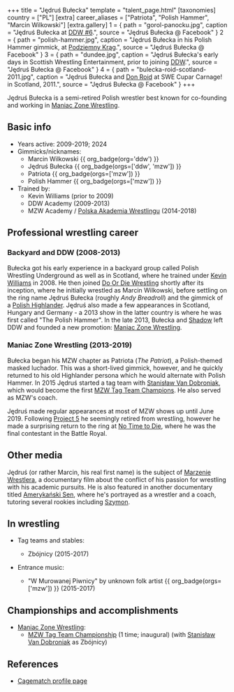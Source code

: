 +++
title = "Jędruś Bułecka"
template = "talent_page.html"
[taxonomies]
country = ["PL"]
[extra]
career_aliases = ["Patriota", "Polish Hammer", "Marcin Wilkowski"]
[extra.gallery]
1 = { path = "gorol-panocku.jpg", caption = "Jędruś Bułecka at [DDW #6](@/e/ddw/2012-03-09-ddw-6.md).", source = "Jędruś Bułecka @ Facebook" }
2 = { path = "polish-hammer.jpg", caption = "Jędruś Bułecka in his Polish Hammer gimmick, at [Podziemny Krąg](@/e/mzw/2014-11-07-mzw-podziemny-krag.md).", source = "Jędruś Bułecka @ Facebook" }
3 = { path = "dundee.jpg", caption = "Jędruś Bułecka's early days in Scottish Wrestling Entertainment, prior to joining [DDW](@/o/ddw.md).", source = "Jędruś Bułecka @ Facebook" }
4 = { path = "bulecka-roid-scotland-2011.jpg", caption = "Jędruś Bułecka and [Don Roid](@/w/don-roid.md) at SWE Cupar Carnage! in Scotland, 2011.", source = "Jędruś Bułecka @ Facebook" }
+++

Jędruś Bułecka is a semi-retired Polish wrestler best known for co-founding and working in [Maniac Zone Wrestling](@/o/mzw.md).

## Basic info

* Years active: 2009-2019; 2024
* Gimmicks/nicknames:
  - Marcin Wilkowski {{ org_badge(org='ddw') }}
  - Jędruś Bułecka {{ org_badge(orgs=['ddw', 'mzw']) }}
  - Patriota {{ org_badge(orgs=['mzw']) }}
  - Polish Hammer {{ org_badge(orgs=['mzw']) }}
* Trained by:
  - Kevin Williams (prior to 2009)
  - DDW Academy (2009-2013)
  - MZW Academy / [Polska Akademia Wrestlingu](@/o/paw.md) (2014-2018)

## Professional wrestling career

### Backyard and DDW (2008-2013)

Bułecka got his early experience in a backyard group called Polish Wrestling Underground as well as in Scotland, where he trained under [Kevin Williams](@/w/kevin-williams.md) in 2008. He then joined [Do Or Die Wrestling](@/o/ddw.md) shortly after its inception, where he initially wrestled as Marcin Wilkowski, before settling on the ring name Jędruś Bułecka (roughly _Andy Breadroll_) and the gimmick of a [Polish Highlander][gorol]. Jędruś also made a few appearances in Scotland, Hungary and Germany - a 2013 show in the latter country is where he was first called "The Polish Hammer". In the late 2013, Bułecka and [Shadow](@/w/shadow.md) left DDW and founded a new promotion: [Maniac Zone Wrestling](@/o/mzw.md).

### Maniac Zone Wrestling (2013-2019)

Bułecka began his MZW chapter as Patriota (_The Patriot_), a Polish-themed masked luchador. This was a short-lived gimmick, however, and he quickly returned to his old Highlander persona which he would alternate with Polish Hammer. In 2015 Jędruś started a tag team with [Stanisław Van Dobroniak](@/w/stanislaw-van-dobroniak.md), which would become the first [MZW Tag Team Champions](@/c/mzw-tag-team-championship.md). He also served as MZW's coach.

Jędruś made regular appearances at most of MZW shows up until June 2019. Following [Project 5](@/e/mzw/2019-06-01-mzw-project-5-hero.md) he seemingly retired from wrestling, however he made a surprising return to the ring at [No Time to Die](@/e/mzw/2024-10-12-mzw-no-time-to-die.md), where he was the final contestant in the Battle Royal.

## Other media

Jędruś (or rather Marcin, his real first name) is the subject of [Marzenie Wrestlera](@/a/wrestlers-dream.md), a documentary film about the conflict of his passion for wrestling with his academic pursuits. He is also featured in another documentary titled [Amerykański Sen](@/a/american-dream.md), where he's portrayed as a wrestler and a coach, tutoring several rookies including [Szymon](@/w/szymon-siwiec.md).

## In wrestling

* Tag teams and stables:
  - Zbójnicy (2015-2017)

* Entrance music:
  - "W Murowanej Piwnicy" by unknown folk artist
 {{ org_badge(orgs=['mzw']) }} (2015-2017) <br>

## Championships and accomplishments

* [Maniac Zone Wrestling](@/o/mzw.md):
  - [MZW Tag Team Championship](@/c/mzw-tag-team-championship.md) (1 time; inaugural) (with [Stanisław Van Dobroniak](@/w/stanislaw-van-dobroniak.md) as Zbójnicy)

## References

* [Cagematch profile page](https://www.cagematch.net/?id=2&nr=10441)

[gorol]: https://en.wikipedia.org/wiki/Gorals
